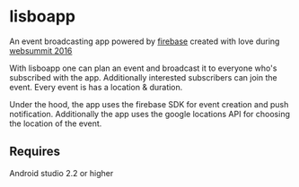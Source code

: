 # lisboapp
An event broadcasting app powered by [firebase](https://firebase.google.com) created with love during [websummit 2016](https://websummit.com/)

With lisboapp one can plan an event and broadcast it to everyone who's subscribed with the app. Additionally interested subscribers can join the event. Every event is has a location & duration. 

Under the hood, the app uses the firebase SDK for event creation and push notification. Additionally the app uses the google locations API for choosing the location of the event.

## Requires 
Android studio 2.2 or higher
